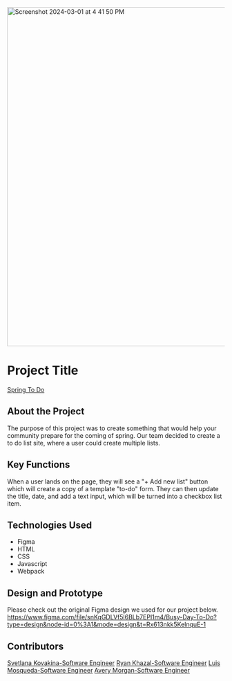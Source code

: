 <img width="783" alt="Screenshot 2024-03-01 at 4 41 50 PM" src="https://github.com/skovakina/spring-to-do/assets/99307602/1420a1aa-ec17-4654-a6b5-280b6b895902">

# Project Title #
[Spring To Do](https://skovakina.github.io/spring-to-do/)

## About the Project ##
The purpose of this project was to create something that would help your community prepare for the coming of spring. Our team decided to create a to do list site, where a user could create multiple lists.

## Key Functions ##
When a user lands on the page, they will see a "+ Add new list" button which will create a copy of a template "to-do" form. They can then update the title, date, and add a text input, which will be turned into a checkbox list item.

## Technologies Used ##
* Figma
* HTML
* CSS
* Javascript
* Webpack

## Design and Prototype ##
Please check out the original Figma design we used for our project below.
https://www.figma.com/file/snKqGDLVf5l6BLb7EPI1m4/Busy-Day-To-Do?type=design&node-id=0%3A1&mode=design&t=Rx613nkk5KelnquE-1

## Contributors ##
[Svetlana Kovakina-Software Engineer](https://github.com/skovakina)
[Ryan Khazal-Software Engineer](https://github.com/Bouderton)
[Luis Mosqueda-Software Engineer](https://github.com/luismosquito27)
[Avery Morgan-Software Engineer](https://github.com/amo198)
